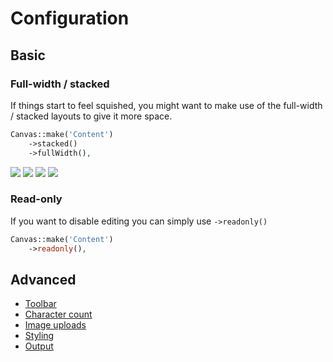 # Configuration

## Basic

### Full-width / stacked

If things start to feel squished, you might want to make use of the full-width / stacked layouts to give it more space.

```PHP
Canvas::make('Content')
    ->stacked()
    ->fullWidth(),
```

<tabs>
    <tab title="Default">
        <img src="Screenshot_2024-07-16_at_20.56.39.png" />
    </tab>
    <tab title="Stacked">
        <img src="Screenshot_2024-07-16_at_20.58.05.png" />
    </tab>
    <tab title="Full-width">
        <img src="Screenshot_2024-07-16_at_20.59.06.png" />
    </tab>
    <tab title="Both">
        <img src="Screenshot_2024-07-16_at_20.59.53.png" />
    </tab>
</tabs>

### Read-only

If you want to disable editing you can simply use `->readonly()`

```PHP
Canvas::make('Content')
    ->readonly(),
```

## Advanced

- [Toolbar](Toolbar.md)
- [Character count](Character-count.md)
- [Image uploads](Image-uploads.md)
- [Styling](Styling.md)
- [Output](Output.md)